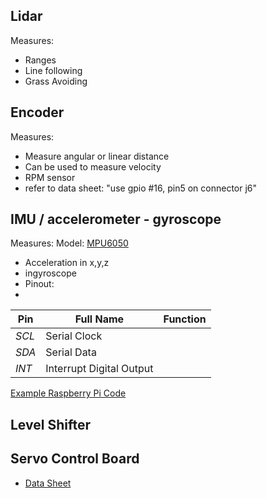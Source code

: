 ## Lidar
Measures:
- Ranges
- Line following
- Grass Avoiding

## Encoder 
Measures:
- Measure angular or linear distance
- Can be used to measure velocity
- RPM sensor
- refer to data sheet: "use gpio #16, pin5 on connector j6"

## IMU / accelerometer - gyroscope
Measures:
Model: [MPU6050](https://invensense.tdk.com/wp-content/uploads/2015/02/MPU-6000-Datasheet1.pdf)
- Acceleration in x,y,z
- ingyroscope
- Pinout:
- 
| Pin | Full Name | Function |
| - | - | - |
| *SCL* | Serial Clock | |
| *SDA* | Serial Data | |
| *INT* | Interrupt Digital Output | |

[Example Raspberry Pi Code](https://www.electronicwings.com/raspberry-pi/mpu6050-accelerometergyroscope-interfacing-with-raspberry-pi)



## Level Shifter

## Servo Control Board
- [Data Sheet](https://cdn-shop.adafruit.com/datasheets/PCA9685.pdf)
